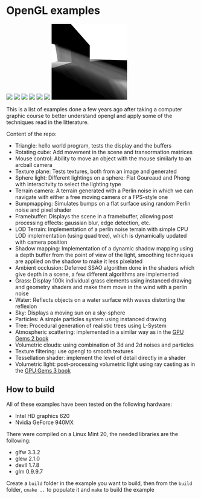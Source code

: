 # OpenGL examples

<img src="screenshots/grass_1.png" width="200"> <img src="screenshots/shadow_mapping_2.png" width="200"> <img src="screenshots/water_1.png" width="200"> <img src="screenshots/tree_2.png" width="200"> <img src="screenshots/clouds_1.png" width="300"> <img src="screenshots/lod_terrain_2.png" width="300"> <img src="screenshots/volumetric_light_2.png" width="200">


This is a list of examples done a few years ago after taking a computer graphic course to better understand opengl and apply some of the techniques read in the litterature.

Content of the repo:

- Triangle: hello world program, tests the display and the buffers
- Rotating cube: Add movement in the scene and transormation matrices
- Mouse control: Ability to move an object with the mouse similarly to an arcball camera
- Texture plane: Tests textures, both from an image and generated
- Sphere light: Different lightings on a sphere: Flat Goureaud and Phong with interacitvity to select the lighting type
- Terrain camera: A terrain generated with a Perlin noise in which we can navigate with either a free moving camera or a FPS-style one
- Bumpmapping: Simulates bumps on a flat surface using random Perlin noise and pixel shader
- Framebuffer: Displays the scene in a framebuffer, allowing post processing effects: gaussian blur, edge detection, etc.
- LOD Terrain: Implementation of a perlin noise terrain with simple CPU LOD implementation (using quad tree), which is dynamically updated with camera position
- Shadow mapping: Implementation of a dynamic shadow mapping using a depth buffer from the point of view of the light, smoothing techniques are applied on the shadow to make it less pixelated
- Ambient occlusion: Deferred SSAO algorithm done in the shaders which give depth in a scene, a few different algorithms are implemented
- Grass: Display 100k individual grass elements using instanced drawing and geometry shaders and make them move in the wind with a perlin noise
- Water: Reflects objects on a water surface with waves distorting the reflexion
- Sky: Displays a moving sun on a sky-sphere
- Particles: A simple particles system using instanced drawing
- Tree: Procedural generation of realistic trees using L-System
- Atmospheric scattering: implemented in a similar way as in the [GPU Gems 2 book](https://developer.nvidia.com/gpugems/GPUGems2/gpugems2_chapter16.html)
- Volumetric clouds: using combination of 3d and 2d noises and particles
- Texture filtering: use opengl to smooth textures
- Tessellation shader: implement the level of detail directly in a shader
- Volumetric light: post-processing volumetric light using ray casting as in the  [GPU Gems 3 book](https://developer.nvidia.com/gpugems/gpugems3/part-ii-light-and-shadows/chapter-13-volumetric-light-scattering-post-process)

## How to build
All of these examples have been tested on the following hardware:

- Intel HD graphics 620
- Nvidia GeForce 940MX

There were compiled on a Linux Mint 20, the needed libraries are the following:

- glfw 3.3.2
- glew 2.1.0
- devIl 1.7.8
- glm 0.9.9.7

Create a `build` folder in the example you want to build, then from the `build` folder, `cmake ..` to populate it and `make` to build the example

